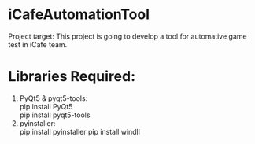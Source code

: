 # iCafeAutomationTool
Project target: This project is going to develop a tool for automative game test in iCafe team.
# Libraries Required:
1. PyQt5 & pyqt5-tools:  
    pip install PyQt5  
    pip install pyqt5-tools  
2. pyinstaller:  
    pip install pyinstaller
    pip install windll
